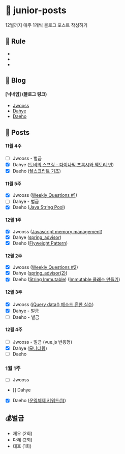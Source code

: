 # :post_office: junior-posts
12월까지 매주 1개씩 블로그 포스트 작성하기

## :hammer: Rule

-
-
-

## :page_with_curl: Blog
#### [닉네임] (블로그 링크)
- [Jwooss](https://jwooss.github.io) 
- [Dahye](https://kimdahyeee.github.io/) 
- [Daeho]() 

## :pushpin: Posts

#### 11월 4주
- [ ] Jwooss - 벌금
- [X] Dahye ([토비의 스프링 - 다이나믹 프록시와 팩토리 빈](https://kimdahyeee.github.io/dynamicproxy_and_factory_bean/))
- [X] Daeho ([쉘스크립트 기초](https://daehoho.github.io/2018-11-23/Shell-Script-%EB%B0%B0%EC%9A%B0%EA%B8%B0(1)/))

#### 11월 5주
- [X] Jwooss ([Weekly Questions #1](https://jwooss.github.io/2018-11-26-Weekly-Questions-1/))
- [ ] Dahye - 벌금
- [X] Daeho ([Java String Pool](https://daehoho.github.io/2018-12-03/JAVA-String-Pool/))

#### 12월 1주
- [X] Jwooss ([Javascript memory management](https://jwooss.github.io/document/2018-12-09-Javasciprt-Memory-Management/))
- [X] Dahye ([spring_advisor](https://kimdahyeee.github.io/advisor(1)/))
- [X] Daeho ([Flyweight Pattern](https://daehoho.github.io/2018-12-09/Design-Pattern-Flyweight-Pattern/))

#### 12월 2주
- [X] Jwooss ([Weekly Questions #2](https://jwooss.github.io/wq/2018-11-29-Weekly-Questions-2/))
- [X] Dahye ([spring_advisor(2)](https://kimdahyeee.github.io/advisor(2)/))
- [X] Daeho ([String Immutable](https://daehoho.github.io/2018-12-09/JAVA-String%EC%9D%B4-Immutable,-final%EC%9D%B8-%EC%9D%B4%EC%9C%A0/)) ([Immutable 클래스 만들기](https://daehoho.github.io/2018-12-15/JAVA-Immutable-%ED%81%B4%EB%9E%98%EC%8A%A4-%EB%A7%8C%EB%93%A4%EC%96%B4%EB%B3%B4%EA%B8%B0/))

#### 12월 3주
- [X] Jwooss ([jQuery data() 메소드 흔한 실수](https://jwooss.github.io/document/2018-12-23-Jquery-data-method/))
- [X] Dahye - 벌금
- [ ] Daeho - 벌금

#### 12월 4주
- [ ] Jwooss - 벌금 (vue.js 반응형)
- [X] Dahye ([모니터링](https://kimdahyeee.github.io/monitoring/))
- [ ] Daeho

### 1월 1주
- [ ] Jwooss 
- [] Dahye
- [X] Daeho ([운영체제 키워드(1)](https://daehoho.github.io/2018-12-15/%EC%9A%B4%EC%98%81%EC%B2%B4%EC%A0%9C-%ED%82%A4%EC%9B%8C%EB%93%9C(1)/))

## 💰벌금
- 재우 (2회)
- 다혜 (2회)
- 대호 (1회)

